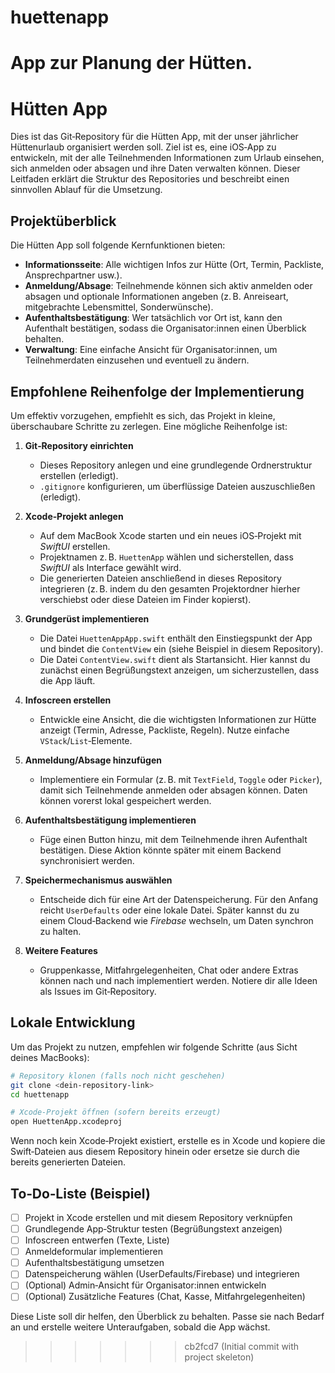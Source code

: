 
# huettenapp
App zur Planung der Hütten.
=======
# Hütten App

Dies ist das Git‑Repository für die Hütten App, mit der unser jährlicher Hüttenurlaub organisiert werden soll. Ziel ist es, eine iOS‑App zu entwickeln, mit der alle Teilnehmenden Informationen zum Urlaub einsehen, sich anmelden oder absagen und ihre Daten verwalten können. Dieser Leitfaden erklärt die Struktur des Repositories und beschreibt einen sinnvollen Ablauf für die Umsetzung.

## Projektüberblick

Die Hütten App soll folgende Kernfunktionen bieten:

- **Informationsseite**: Alle wichtigen Infos zur Hütte (Ort, Termin, Packliste, Ansprechpartner usw.).
- **Anmeldung/Absage**: Teilnehmende können sich aktiv anmelden oder absagen und optionale Informationen angeben (z. B. Anreiseart, mitgebrachte Lebensmittel, Sonderwünsche).
- **Aufenthaltsbestätigung**: Wer tatsächlich vor Ort ist, kann den Aufenthalt bestätigen, sodass die Organisator:innen einen Überblick behalten.
- **Verwaltung**: Eine einfache Ansicht für Organisator:innen, um Teilnehmerdaten einzusehen und eventuell zu ändern.

## Empfohlene Reihenfolge der Implementierung

Um effektiv vorzugehen, empfiehlt es sich, das Projekt in kleine, überschaubare Schritte zu zerlegen. Eine mögliche Reihenfolge ist:

1. **Git‑Repository einrichten**
   - Dieses Repository anlegen und eine grundlegende Ordnerstruktur erstellen (erledigt).
   - `.gitignore` konfigurieren, um überflüssige Dateien auszuschließen (erledigt).

2. **Xcode‑Projekt anlegen**
   - Auf dem MacBook Xcode starten und ein neues iOS‑Projekt mit *SwiftUI* erstellen.
   - Projektnamen z. B. `HuettenApp` wählen und sicherstellen, dass *SwiftUI* als Interface gewählt wird.
   - Die generierten Dateien anschließend in dieses Repository integrieren (z. B. indem du den gesamten Projektordner hierher verschiebst oder diese Dateien im Finder kopierst).

3. **Grundgerüst implementieren**
   - Die Datei `HuettenAppApp.swift` enthält den Einstiegspunkt der App und bindet die `ContentView` ein (siehe Beispiel in diesem Repository).
   - Die Datei `ContentView.swift` dient als Startansicht. Hier kannst du zunächst einen Begrüßungstext anzeigen, um sicherzustellen, dass die App läuft.

4. **Infoscreen erstellen**
   - Entwickle eine Ansicht, die die wichtigsten Informationen zur Hütte anzeigt (Termin, Adresse, Packliste, Regeln). Nutze einfache `VStack`/`List`‑Elemente.

5. **Anmeldung/Absage hinzufügen**
   - Implementiere ein Formular (z. B. mit `TextField`, `Toggle` oder `Picker`), damit sich Teilnehmende anmelden oder absagen können. Daten können vorerst lokal gespeichert werden.

6. **Aufenthaltsbestätigung implementieren**
   - Füge einen Button hinzu, mit dem Teilnehmende ihren Aufenthalt bestätigen. Diese Aktion könnte später mit einem Backend synchronisiert werden.

7. **Speichermechanismus auswählen**
   - Entscheide dich für eine Art der Datenspeicherung. Für den Anfang reicht `UserDefaults` oder eine lokale Datei. Später kannst du zu einem Cloud‑Backend wie *Firebase* wechseln, um Daten synchron zu halten.

8. **Weitere Features**
   - Gruppenkasse, Mitfahrgelegenheiten, Chat oder andere Extras können nach und nach implementiert werden. Notiere dir alle Ideen als Issues im Git‑Repository.

## Lokale Entwicklung

Um das Projekt zu nutzen, empfehlen wir folgende Schritte (aus Sicht deines MacBooks):

```bash
# Repository klonen (falls noch nicht geschehen)
git clone <dein‑repository‑link>
cd huettenapp

# Xcode‑Projekt öffnen (sofern bereits erzeugt)
open HuettenApp.xcodeproj
```

Wenn noch kein Xcode‑Projekt existiert, erstelle es in Xcode und kopiere die Swift‑Dateien aus diesem Repository hinein oder ersetze sie durch die bereits generierten Dateien.

## To‑Do‑Liste (Beispiel)

- [ ] Projekt in Xcode erstellen und mit diesem Repository verknüpfen
- [ ] Grundlegende App‑Struktur testen (Begrüßungstext anzeigen)
- [ ] Infoscreen entwerfen (Texte, Liste)
- [ ] Anmeldeformular implementieren
- [ ] Aufenthaltsbestätigung umsetzen
- [ ] Datenspeicherung wählen (UserDefaults/Firebase) und integrieren
- [ ] (Optional) Admin‑Ansicht für Organisator:innen entwickeln
- [ ] (Optional) Zusätzliche Features (Chat, Kasse, Mitfahrgelegenheiten)

Diese Liste soll dir helfen, den Überblick zu behalten. Passe sie nach Bedarf an und erstelle weitere Unteraufgaben, sobald die App wächst.
>>>>>>> cb2fcd7 (Initial commit with project skeleton)

